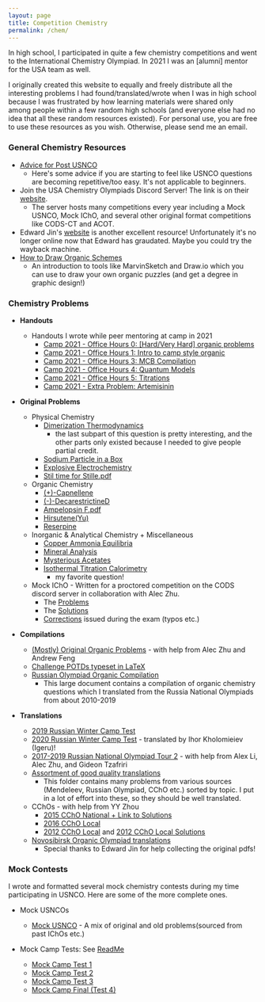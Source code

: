```yaml
---
layout: page
title: Competition Chemistry
permalink: /chem/
---
```


In high school, I participated in quite a few chemistry competitions and went to the International Chemistry Olympiad. In 2021 I was an [alumni] mentor for the USA team as well.

I originally created this website to equally and freely distribute all the interesting problems I had found/translated/wrote when I was in high school because I was frustrated by how learning materials were shared only among people within a few random high schools (and everyone else had no idea that all these random resources existed). For personal use, you are free to use these resources as you wish. Otherwise, please send me an email.



### General Chemistry Resources

* [Advice for Post USNCO](https://docs.google.com/document/d/1eyZQdbKZoldMeD61Rrr7Q3HNwMUTs0XutyiODsY_zZk/edit?usp=sharing)
  * Here's some advice if you are starting to feel like USNCO questions are becoming repetitive/too easy. It's not applicable to beginners.
* Join the USA Chemistry Olympiads Discord Server! The link is on their [website](https://chem.isodn.org/).
  * The server hosts many competitions every year including a Mock USNCO, Mock IChO, and several other original format competitions like CODS-CT and ACOT.
* Edward Jin's [website](http://www.mit.edu/~ehjin/chem.html) is another excellent resource! Unfortunately it's no longer online now that Edward has graudated. Maybe you could try the wayback machine.
* [How to Draw Organic Schemes](https://docs.google.com/document/d/1WoBLcxdby1i8O45ySHayvTTnIZUQPakcO_SS6lY9Em4/edit)
  * An introduction to tools like MarvinSketch and Draw.io which you can use to draw your own organic puzzles (and get a degree in graphic design!)

### Chemistry Problems

* **Handouts**
    * Handouts I wrote while peer mentoring at camp in 2021
        * [Camp 2021 - Office Hours 0: [Hard/Very Hard] organic problems](https://drive.google.com/file/d/1Yr7Xi_8xkBrbN4MQEztnjFsesEJ9PTWC/view?usp=sharing)
        * [Camp 2021 - Office Hours 1: Intro to camp style organic](https://drive.google.com/file/d/1I7OetpBCYGDnGKH9jLzZneXgVMO5vxcE/view?usp=sharing)
        * [Camp 2021 - Office Hours 3: MCB Compilation](https://drive.google.com/file/d/1sCJd42_OrMEOwhVs0rImBy8zwUX7nljf/view?usp=sharing)
        * [Camp 2021 - Office Hours 4: Quantum Models](https://drive.google.com/file/d/1iKD8z1ffSdCrCa9jOlBsFZeiZmO0unxN/view?usp=sharing)
        * [Camp 2021 - Office Hours 5: Titrations](https://drive.google.com/file/d/16OIgIgvYUu538p_iMYOsRvwENsDg8-Ka/view?usp=sharing)
        * [Camp 2021 - Extra Problem: Artemisinin](https://drive.google.com/file/d/1tx-WZqPc7mwFKy5ov2lOAn14fcGwBWjl/view?usp=sharing)


* **Original Problems**
  * Physical Chemistry
    * [Dimerization Thermodynamics](https://drive.google.com/file/d/1OrAh0DmSoklIfDJT764LoONkqm91RWuS/view?usp=sharing)
        * the last subpart of this question is pretty interesting, and the other parts only existed because I needed to give people partial credit.
    * [Sodium Particle in a Box](https://drive.google.com/file/d/1VQgH06H6b7cHlnJT4mMfPdGUxPu8zY1L/view?usp=sharing)
    * [Explosive Electrochemistry](https://drive.google.com/file/d/1OxP8uqWd8JpdxAMqk3YQjHXeSu4l2h49/view?usp=sharing)
    * [Stil time for Stille.pdf](https://drive.google.com/file/d/1MF6IWQUtmKB37aLAam_oaX967e249KSK/view?usp=sharing)
  * Organic Chemistry
    * [(+)-Capnellene]([/files/(+)-Capnellene.pdf](https://drive.google.com/file/d/13SmtpZruttzPdL-yQ0pEM42UTeF1tuxp/view?usp=sharing))
    * [(-)-DecarestrictineD](https://drive.google.com/file/d/1OOvhSQhxxR7fTMhyzFbyaUebnuzH1PT9/view?usp=sharing)
    * [Ampelopsin F.pdf](https://drive.google.com/file/d/1l7Eq3yeVvYDiv71oIQSIRBWYPVIEL3-d/view?usp=sharing)
    * [Hirsutene(Yu)](https://drive.google.com/file/d/1R1z2sTXaV7R00uGc0p_JhYzZCSMj7li8/view?usp=sharing)
    * [Reserpine](https://drive.google.com/file/d/1uFIWdCs4ICFZj_uxHWZY4Qdjg20wKW7s/view?usp=sharing)
  * Inorganic & Analytical Chemistry + Miscellaneous
    * [Copper Ammonia Equilibria](https://drive.google.com/file/d/1LBj-AT5NfseqMQ_FzyQq161TeYsFMgnc/view?usp=sharing)
    * [Mineral Analysis](https://drive.google.com/file/d/1Gy1x6Nw-dR_baLKZF8ftobjyAE11MRSA/view?usp=sharing)
    * [Mysterious Acetates](https://drive.google.com/file/d/1hwS49vrIExAWCvvo9PctjRVnHggzsLxx/view?usp=sharing)
    * [Isothermal Titration Calorimetry](https://drive.google.com/file/d/1oKKhoJqKOb9bMqgbABiYarAQsuIeIddv/view?usp=sharing)
        * my favorite question!
  * Mock IChO - Written for a proctored competition on the CODS discord server in collaboration with Alec Zhu.
    * The [Problems](https://drive.google.com/file/d/1_nakIH4fkfkt-AzsPY5Af9EqeFc1z7zG/view?usp=sharing)
    * The [Solutions](https://drive.google.com/file/d/1-IdW8NLRNnkEfthNdYwH3N7jjo5kEspt/view?usp=sharing)
    * [Corrections](https://drive.google.com/file/d/1s0tkXpVHyoUrGIx7JAkmz1VPOMABMCgX/view?usp=sharing) issued during the exam (typos etc.)

* **Compilations**
  * [(Mostly) Original Organic Problems](https://drive.google.com/file/d/1i0b7lhwEZf6LbQX5kJPas4BS5uXlngcW/view?usp=sharing) - with help from Alec Zhu and Andrew Feng
  * [Challenge POTDs typeset in LaTeX](https://drive.google.com/file/d/12DlvOF1fdBaFGUttwtwRV3EYR4jqJktm/view?usp=sharing)
  * [Russian Olympiad Organic Compilation](https://drive.google.com/file/d/1spv7f3hnhCo2Gob7ClSQC58cVKlEWq_-/view?usp=sharing)
    * This large document contains a compilation of organic chemistry questions which I translated from the Russia National Olympiads from about 2010-2019

* **Translations**
  * [2019 Russian Winter Camp Test](https://drive.google.com/file/d/1ia6xnASpTUFHC6wqANTFS6iIg_Y2cwf_/view?usp=sharing)
  * [2020 Russian Winter Camp Test](https://drive.google.com/file/d/1HCZnHi-G0CtTNTjMJNZHe9vSyP0ZV826/view?usp=sharing) - translated by Ihor Kholomieiev (Igeru)!
  * [2017-2019 Russian National Olympiad Tour 2](https://drive.google.com/drive/folders/1m_gS75l_eohVMKWmM1wzutDnI7aYuX2B) - with help from Alex Li, Alec Zhu, and Gideon Tzafriri
  * [Assortment of good quality translations](https://drive.google.com/drive/folders/15i8HHT12_VYsK2e4_kvMNU3Dt8dwhsYV)
    * This folder contains many problems from various sources (Mendeleev, Russian Olympiad, CChO etc.) sorted by topic. I put in a lot of effort into these, so they should be well translated.
  * CChOs - with help from YY Zhou
    * [2015 CChO National + Link to Solutions](https://drive.google.com/file/d/1z89bNSUyjtc1pxHGxgnt1u-GO95aLzyF/view?usp=sharing)
    * [2016 CChO Local](https://drive.google.com/file/d/1224rp56iwuXaZLex_JfbyC6AnbwRTPkY/view?usp=sharing)
    * [2012 CChO Local](https://drive.google.com/file/d/1Uoz3MD75qu6Aei4FBoVjBlTAfTCqZify/view?usp=sharing) and [2012 CChO Local Solutions](https://drive.google.com/file/d/1TFmI5How_cuR2un_IXSVzObulmUbKemh/view?usp=sharing)
  * [Novosibirsk Organic Olympiad translations](https://drive.google.com/drive/u/0/folders/1gqo6E7eh8q-edTnagUzjqr5Gdsw831XL)
    * Special thanks to Edward Jin for help collecting the original pdfs!

### Mock Contests

I wrote and formatted several mock chemistry contests during my time participating in USNCO. Here are some of the more complete ones.

* Mock USNCOs
  * [Mock USNCO](https://drive.google.com/file/d/13oeivI4ud7_hekVkSvKu5h16I3St5DhF/view?usp=sharing) - A mix of original and old problems(sourced from past IChOs etc.)

* Mock Camp Tests: See [ReadMe](https://docs.google.com/document/d/1hV-thZ-qkU33DEkqGt-le5SVOTgkNRfHpgEjkTeNHyY/edit?usp=sharing)
  * [Mock Camp Test 1](https://drive.google.com/file/d/106ifPAJ7EynMq9Jko5JLGYhru9bfy0W5/view?usp=sharing)
  * [Mock Camp Test 2](https://drive.google.com/file/d/1O0j0UbT0ctdlJyUJByeG5VLAVlakhZ9K/view?usp=sharing)
  * [Mock Camp Test 3](https://drive.google.com/file/d/1T-8RX1E2Qoaad7c02brc3pymJ9Hqc8C4/view?usp=sharing)
  * [Mock Camp Final (Test 4)](https://drive.google.com/file/d/1znfuOcm1KmWgujTKXXOGAXC8KJrWZDXl/view?usp=sharing)